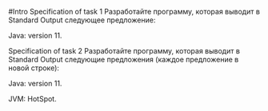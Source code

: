 #Intro
Specification of task 1
Разработайте программу, которая выводит в Standard Output следующее предложение:

Java: version 11.

Specification of task 2
Разработайте программу, которая выводит в Standard Output следующие предложения (каждое предложение в новой строке):

Java: version 11.

JVM: HotSpot.
